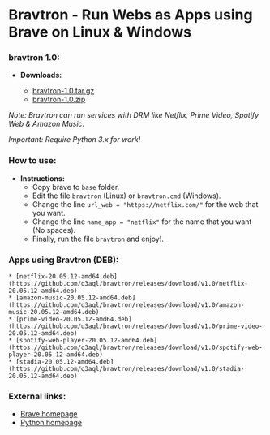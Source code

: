 Bravtron - Run Webs as Apps using Brave on Linux & Windows
==========================================================

### bravtron 1.0:

  * **Downloads:**

    * [bravtron-1.0.tar.gz](https://github.com/q3aql/bravtron/archive/v1.0.tar.gz)
    * [bravtron-1.0.zip](https://github.com/q3aql/bravtron/archive/v1.0.zip)

_Note: Bravtron can run services with DRM like Netflix, Prime Video, Spotify Web & Amazon Music._

_Important: Require Python 3.x for work!_

### How to use:

  * **Instructions:**
    * Copy brave to `base` folder.
    * Edit the file `bravtron` (Linux) or `bravtron.cmd` (Windows).
    * Change the line `url_web = "https://netflix.com/"` for the web that you want.
    * Change the line `name_app = "netflix"` for the name that you want (No spaces).
    * Finally, run the file `bravtron` and enjoy!.

### Apps using Bravtron (DEB):

    * [netflix-20.05.12-amd64.deb](https://github.com/q3aql/bravtron/releases/download/v1.0/netflix-20.05.12-amd64.deb)
    * [amazon-music-20.05.12-amd64.deb](https://github.com/q3aql/bravtron/releases/download/v1.0/amazon-music-20.05.12-amd64.deb)
    * [prime-video-20.05.12-amd64.deb](https://github.com/q3aql/bravtron/releases/download/v1.0/prime-video-20.05.12-amd64.deb)
    * [spotify-web-player-20.05.12-amd64.deb](https://github.com/q3aql/bravtron/releases/download/v1.0/spotify-web-player-20.05.12-amd64.deb)
    * [stadia-20.05.12-amd64.deb](https://github.com/q3aql/bravtron/releases/download/v1.0/stadia-20.05.12-amd64.deb)

### External links:

  * [Brave homepage](https://brave.com/)
  * [Python homepage](https://www.python.org/downloads/)
